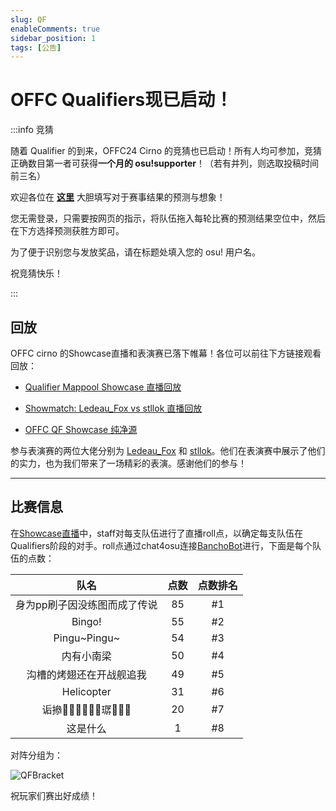```yaml
---
slug: QF
enableComments: true
sidebar_position: 1
tags: [公告]
---
```


# OFFC Qualifiers现已启动！

<!-- truncate -->

:::info 竞猜

随着 Qualifier 的到来，OFFC24 Cirno 的竞猜也已启动！所有人均可参加，竞猜正确数目第一者可获得**一个月的 osu!supporter**！（若有并列，则选取投稿时间前三名）

欢迎各位在 <Highlight color="#198dff">**[这里](https://challonge.com/zh_CN/tournaments/15088528/predictions/new)**</Highlight> 大胆填写对于赛事结果的预测与想象！

您无需登录，只需要按网页的指示，将队伍拖入每轮比赛的预测结果空位中，然后在下方选择预测获胜方即可。

为了便于识别您与发放奖品，请在标题处填入您的 osu! 用户名。

祝竞猜快乐！

:::

## 回放

OFFC cirno 的Showcase直播和表演赛已落下帷幕！各位可以前往下方链接观看回放：

- [Qualifier Mappool Showcase 直播回放](https://www.bilibili.com/video/BV1zipqeHEds/?spm_id_from=333.999.0.0)

- [Showmatch: Ledeau_Fox vs stllok 直播回放](https://www.bilibili.com/video/BV1Fvp5edEqV/?spm_id_from=333.999.0.0&vd_source=2cfdb1c3b42978b5b84f0844acce6ea9)

- [OFFC QF Showcase 纯净源](https://www.bilibili.com/video/BV1Fvp5edEqV/?spm_id_from=333.999.0.0&vd_source=2cfdb1c3b42978b5b84f0844acce6ea9)

参与表演赛的两位大佬分别为 [Ledeau_Fox](https://osu.ppy.sh/users/15816872) 和 [stllok](https://osu.ppy.sh/users/14817468)。他们在表演赛中展示了他们的实力，也为我们带来了一场精彩的表演。感谢他们的参与！

---

## 比赛信息

在[Showcase直播](https://www.bilibili.com/video/BV1zipqeHEds/?spm_id_from=333.999.0.0)中，staff对每支队伍进行了直播roll点，以确定每支队伍在Qualifiers阶段的对手。roll点通过chat4osu连接[BanchoBot](https://osu.ppy.sh/users/3)进行，下面是每个队伍的点数：

|            队名            | 点数 | 点数排名 |
|:------------------------:|:--:|:----:|
|     身为pp刷子因没练图而成了传说      | 85 |  #1  |
|          Bingo!          | 55 |  #2  |
|      Pingu\~Pingu\~      | 54 |  #3  |
|          内有小南梁           | 50 |  #4  |
|       沟槽的烤翅还在开战舰追我       | 49 |  #5  |
|      Helicopter			       | 31 |  #6  |
| 诟撡𤷙𣧏𡣀𠔑𡉄𫟺㻵𧂂𨾻𠪧			 | 20 |  #7  |
|           这是什么           | 1  |  #8  |

对阵分组为：

![QFBracket](/img/Blog/QF/QFbracket.png)

祝玩家们赛出好成绩！
